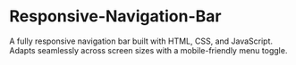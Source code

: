 # Responsive-Navigation-Bar
A fully responsive navigation bar built with HTML, CSS, and JavaScript. Adapts seamlessly across screen sizes with a mobile-friendly menu toggle.
